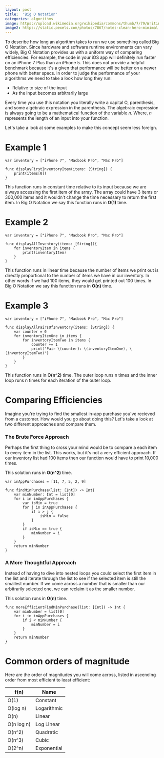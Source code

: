 ```yaml
---
layout: post
title:  "Big O Notation"
categories: algorithms
image: https://upload.wikimedia.org/wikipedia/commons/thumb/7/79/Writing_on_the_whiteboard.jpg/1280px-Writing_on_the_whiteboard.jpg
image2: https://static.pexels.com/photos/7067/notes-clean-hero-minimal.jpg
---
```


To describe how long an algorithm takes to run we use something called Big O Notation. Since hardware and software runtime environments  can vary widely, Big O Notation provides us with a uniform way of comparing efficiencies.  For example, the code in your iOS app will definitely run faster on an iPhone 7 Plus than an iPhone 5.  This does not provide a helpful benchmark because it's a given that performance will be better on a newer phone with better specs. In order to judge the performance of your algorithms we need to take a look how long they run:


- Relative to size of the input
- As the input becomes arbitrarily large

Every time you use this notation you literally write a capital O, parenthesis, and some algebraic expression in the parenthesis.  The algebraic expression is always going to be a mathematical function of the variable *n*.  Where, *n* represents the length of an input into your function.

Let's take a look at some examples to make this concept seem less foreign.

# Example 1

```
var inventory = ["iPhone 7", "Macbook Pro", "Mac Pro"]

func displayFirstInventoryItem(items: [String]) {
    print(items[0])
}
```
This function runs in constant time relative to its input because we are always accessing the first item of the array.  The array could have 3 items or 300,000 items and it wouldn't change the time necessary to return the first item.  In Big O Notation we say this function runs in **O(1)** time.

# Example 2

```
var inventory = ["iPhone 7", "Macbook Pro", "Mac Pro"]

func displayAllInventory(items: [String]){
    for inventoryItem in items {
        print(inventoryItem)
    }
}
```
This function runs in linear time because the number of items we print out is directly proportional to the number of items we have in our inventory. In other words if we had 100 items, they would get printed out 100 times. In Big O Notation we say this function runs in **O(n)** time.

# Example 3

```
var inventory = ["iPhone 7", "Macbook Pro", "Mac Pro"]

func displayAllPairsOfInventory(items: [String]) {
    var counter = 0
    for inventoryItemOne in items {
        for inventoryItemTwo in items {
            counter += 1
            print("Pair \(counter): \(inventoryItemOne), \(inventoryItemTwo)")
        }
    }
}
```
This function runs in **O(n^2)** time. The outer loop runs n times and the inner loop runs n times for each iteration of the outer loop.


# Comparing Efficiencies
Imagine you're trying to find the smallest in-app purchase you've recieved from a customer.  How would you go about doing this?  Let's take a look at two different approaches and compare them. 

### The Brute Force Approach
Perhaps the first thing to cross your mind would be to compare a each item to every item in the list.  This works, but it's not a very efficient approach. If our inventory list had 100 items then our function would have to print 10,000 times.

This solution runs in **O(n^2)** time.

```
var inAppPurchases = [11, 7, 5, 2, 9]

func findMinPurchase(list: [Int]) -> Int{
    var minNumber: Int = list[0]
    for i in inAppPurchases {
        var isMin = true
        for j in inAppPurchases {
            if i > j {
                isMin = false
            }
        }
        if isMin == true {
            minNumber = i
        }
    }
    return minNumber
}
```

### A More Thoughtful Approach

Instead of having to dive into nested loops you could select the first item in the list and iterate through the list to see if the selected item is still the smallest number.  If we come across a number that is smaller than our arbitrarily selected one, we can reclaim it as the smaller number.

This solution runs in **O(n)** time.

```
func moreEfficientFindMinPurchase(list: [Int]) -> Int {
    var minNumber = list[0]
    for i in inAppPurchases {
        if i < minNumber {
            minNumber = i
        }
    }
    return minNumber
}
```

# Common orders of magnitude

Here are the order of magnitudes you will come across, listed in ascending order from most efficient to least efficient:

| f(n)          | Name          |
| ------------- |---------------|
| O(1)          | Constant      |
| O(log n)      | Logarithmic   |  
| O(n)          | Linear        |
| O(n log n)    | Log Linear    |
| O(n^2)        | Quadratic     |
| O(n^3)        | Cubic         |
| O(2^n)        | Exponential   |
